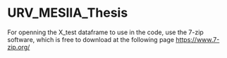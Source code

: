 # URV_MESIIA_Thesis

For openning the X_test dataframe to use in the code, use the 7-zip software, which is free to download at the following page
https://www.7-zip.org/
